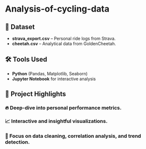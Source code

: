 # Analysis-of-cycling-data

## 📁 Dataset
- **strava_export.csv** – Personal ride logs from Strava.
- **cheetah.csv** – Analytical data from GoldenCheetah.

## 🛠 Tools Used  
- **Python** (Pandas, Matplotlib, Seaborn)  
- **Jupyter Notebook** for interactive analysis  

## 📌 Project Highlights
### 🔥 Deep-dive into personal performance metrics.
### 📈 Interactive and insightful visualizations.
### 🧹 Focus on data cleaning, correlation analysis, and trend detection.
